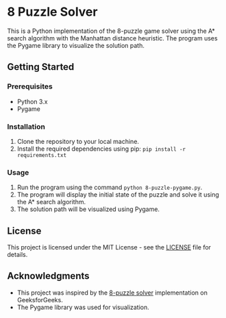 # 8 Puzzle Solver

This is a Python implementation of the 8-puzzle game solver using the A* search algorithm with the Manhattan distance heuristic. The program uses the Pygame library to visualize the solution path.

## Getting Started

### Prerequisites

- Python 3.x
- Pygame

### Installation

1. Clone the repository to your local machine.
2. Install the required dependencies using pip: `pip install -r requirements.txt`

### Usage

1. Run the program using the command `python 8-puzzle-pygame.py`.
2. The program will display the initial state of the puzzle and solve it using the A* search algorithm.
3. The solution path will be visualized using Pygame.

## License

This project is licensed under the MIT License - see the [LICENSE](LICENSE) file for details.

## Acknowledgments

- This project was inspired by the [8-puzzle solver](https://www.geeksforgeeks.org/8-puzzle-problem-using-branch-and-bound/) implementation on GeeksforGeeks.
- The Pygame library was used for visualization.